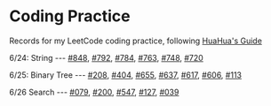 # Coding Practice

Records for my LeetCode coding practice, following [HuaHua's Guide](https://zxi.mytechroad.com/blog/)

6/24: String --- [#848](./String/848_ShiftingLetters.py), [#792](./String/792_NumberOfMatchingSubsequences.py), [#784](./String/784_LetterCasePermutation.py), [#763](./String/763_PartitionLabels.py), [#748](./String/748_ShortestCompletingWord.py), [#720](./String/720_LongestWordInDictionary.py)

6/25: Binary Tree --- [#208](./BinaryTree/208_ImplementTrie.py), [#404](./BinaryTree/404_SumOfLeftLeaves.py), [#655](./BinaryTree/655_PrintBinaryTree.py), [#637](./BinaryTree/637_AvgLvlInBinaryTree.py), [#617](./BinaryTree/617_MergeTwoTrees.py), [#606](./BinaryTree/606_ConstructStringFromTree.py), [#113](./BinaryTree/113_PathSumII.py)

6/26 Search --- [#079](./Search/079_WordSearch.py), [#200](./Search/200_NumberOfIslands.py), [#547](./Search/547_FriendCircles.py), [#127](./Search/127_WordLadder.py), [#039](./Search/039_CombinationSum.py)